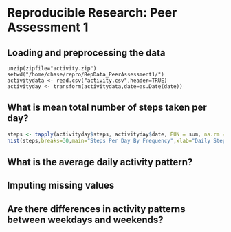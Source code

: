 # Reproducible Research: Peer Assessment 1


## Loading and preprocessing the data
```{R,ECHO=TRUE}
unzip(zipfile="activity.zip")
setwd("/home/chase/repro/RepData_PeerAssessment1/")
activitydata <- read.csv("activity.csv",header=TRUE)
activityday <- transform(activitydata,date=as.Date(date))
```

## What is mean total number of steps taken per day?
```R
steps <- tapply(activityday$steps, activityday$date, FUN = sum, na.rm = TRUE)
hist(steps,breaks=30,main="Steps Per Day By Frequency",xlab="Daily Steps")
```

## What is the average daily activity pattern?



## Imputing missing values



## Are there differences in activity patterns between weekdays and weekends?
